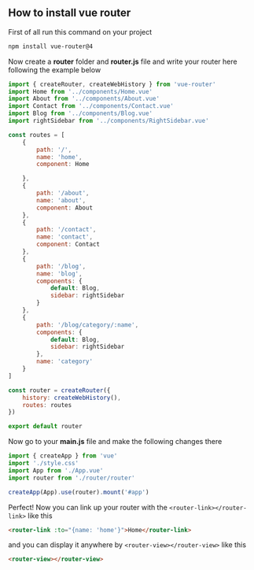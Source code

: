 ## How to install vue router
First of all run this command on your project
```bash
npm install vue-router@4
```

Now create a **router** folder and **router.js** file and write your router here following the example below
```javascript
import { createRouter, createWebHistory } from 'vue-router'
import Home from '../components/Home.vue'
import About from '../components/About.vue'
import Contact from '../components/Contact.vue'
import Blog from '../components/Blog.vue'
import rightSidebar from '../components/RightSidebar.vue'

const routes = [
    {
        path: '/',
        name: 'home',
        component: Home

    },
    {
        path: '/about',
        name: 'about',
        component: About
    },
    {
        path: '/contact',
        name: 'contact',
        component: Contact
    },
    {
        path: '/blog',
        name: 'blog',
        components: {
            default: Blog,
            sidebar: rightSidebar
        }
    },
    {
        path: '/blog/category/:name',
        components: {
            default: Blog,
            sidebar: rightSidebar
        },
        name: 'category'
    }
]

const router = createRouter({
    history: createWebHistory(),
    routes: routes
})

export default router
```

Now go to your **main.js** file and make the following changes there
```javascript
import { createApp } from 'vue'
import './style.css'
import App from './App.vue'
import router from './router/router'

createApp(App).use(router).mount('#app')
```

Perfect! Now you can link up your router with the `<router-link></router-link>` like this
```html
<router-link :to="{name: 'home'}">Home</router-link>
```

and you can display it anywhere by `<router-view></router-view>` like this
```html
<router-view></router-view>
```
